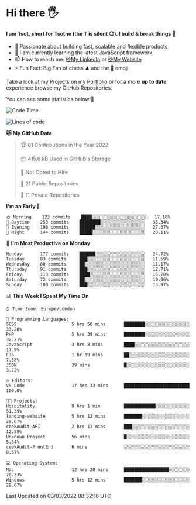 # Hi there :raised_hand_with_fingers_splayed:
#### I am Tsot, short for Tsotne (the T is silent :wink:). I build & break things :space_invader:
- :telescope: Passionate about building fast, scalable and flexible products
- :seedling: I am currently learning the latest JavaScript framework 
- :mailbox: How to reach me: [@My LinkedIn](https://www.linkedin.com/in/tsotne-gvadzabia/) or [@My Website](https://tsotne.co.uk/contact)
- :zap: Fun Fact: Big Fan of chess ♟ and the 👾 emoji

Take a look at my Projects on my [Portfolio](https://tsotne.co.uk/) or for a more **up to date** experience browse my GitHub Repositories.

You can see some statistics below!:space_invader:
<!--START_SECTION:waka-->
![Code Time](http://img.shields.io/badge/Code%20Time-556%20hrs%2035%20mins-blue)

![Lines of code](https://img.shields.io/badge/From%20Hello%20World%20I%27ve%20Written-2%20Million%20lines%20of%20code-blue)

**🐱 My GitHub Data** 

> 🏆 81 Contributions in the Year 2022
 > 
> 📦 415.6 kB Used in GitHub's Storage 
 > 
> 🚫 Not Opted to Hire
 > 
> 📜 21 Public Repositories 
 > 
> 🔑 11 Private Repositories  
 > 
**I'm an Early 🐤** 

```text
🌞 Morning    123 commits    ████░░░░░░░░░░░░░░░░░░░░░   17.18% 
🌆 Daytime    253 commits    ████████░░░░░░░░░░░░░░░░░   35.34% 
🌃 Evening    196 commits    ██████░░░░░░░░░░░░░░░░░░░   27.37% 
🌙 Night      144 commits    █████░░░░░░░░░░░░░░░░░░░░   20.11%

```
📅 **I'm Most Productive on Monday** 

```text
Monday       177 commits    ██████░░░░░░░░░░░░░░░░░░░   24.72% 
Tuesday      83 commits     ███░░░░░░░░░░░░░░░░░░░░░░   11.59% 
Wednesday    80 commits     ██░░░░░░░░░░░░░░░░░░░░░░░   11.17% 
Thursday     91 commits     ███░░░░░░░░░░░░░░░░░░░░░░   12.71% 
Friday       113 commits    ████░░░░░░░░░░░░░░░░░░░░░   15.78% 
Saturday     72 commits     ██░░░░░░░░░░░░░░░░░░░░░░░   10.06% 
Sunday       100 commits    ███░░░░░░░░░░░░░░░░░░░░░░   13.97%

```


📊 **This Week I Spent My Time On** 

```text
⌚︎ Time Zone: Europe/London

💬 Programming Languages: 
SCSS                     5 hrs 50 mins       ████████░░░░░░░░░░░░░░░░░   33.28% 
PHP                      5 hrs 39 mins       ████████░░░░░░░░░░░░░░░░░   32.21% 
JavaScript               3 hrs 8 mins        ████░░░░░░░░░░░░░░░░░░░░░   17.9% 
EJS                      1 hr 19 mins        ██░░░░░░░░░░░░░░░░░░░░░░░   7.58% 
JSON                     39 mins             █░░░░░░░░░░░░░░░░░░░░░░░░   3.72%

🔥 Editors: 
VS Code                  17 hrs 33 mins      █████████████████████████   100.0%

🐱‍💻 Projects: 
Hospitality              9 hrs 1 min         ████████████░░░░░░░░░░░░░   51.39% 
landing-website          5 hrs 12 mins       ███████░░░░░░░░░░░░░░░░░░   29.67% 
ceekAudit-API            2 hrs 12 mins       ███░░░░░░░░░░░░░░░░░░░░░░   12.59% 
Unknown Project          56 mins             █░░░░░░░░░░░░░░░░░░░░░░░░   5.34% 
ceekAudit-FrontEnd       6 mins              ░░░░░░░░░░░░░░░░░░░░░░░░░   0.57%

💻 Operating System: 
Mac                      12 hrs 20 mins      █████████████████░░░░░░░░   70.33% 
Windows                  5 hrs 12 mins       ███████░░░░░░░░░░░░░░░░░░   29.67%

```


 Last Updated on 03/03/2022 08:32:16 UTC
<!--END_SECTION:waka-->
